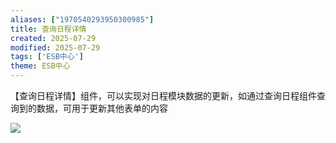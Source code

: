 ```yaml
---
aliases: ["1970540293950300985"]
title: 查询日程详情
created: 2025-07-29
modified: 2025-07-29
tags: ['ESB中心']
theme: ESB中心
---
```


【查询日程详情】组件，可以实现对日程模块数据的更新，如通过查询日程组件查询到的数据，可用于更新其他表单的内容

![](https://myhelpdoc.oss-cn-heyuan.aliyuncs.com/mdimages/77d8d382287f6372def2023915490327.jpg)